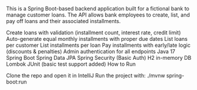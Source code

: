 This is a Spring Boot-based backend application built for a fictional bank to manage customer loans. The API allows bank employees to create, list, and pay off loans and their associated installments.

Create loans with validation (installment count, interest rate, credit limit)
Auto-generate equal monthly installments with proper due dates
List loans per customer
List installments per loan
Pay installments with early/late logic (discounts & penalties)
Admin authentication for all endpoints
Java 17
Spring Boot
Spring Data JPA
Spring Security (Basic Auth)
H2 in-memory DB
Lombok
JUnit (basic test support added)
How to Run

Clone the repo and open it in IntelliJ
Run the project with:
./mvnw spring-boot:run
